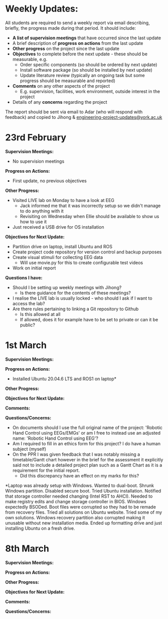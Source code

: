 # Weekly Updates:

All students are required to send a weekly report via email describing,  briefly, the progress made during that period. It should include:

- **A list of supervision meetings** that have occurred since the last update
- A brief description of **progress on actions** from the last update
- **Other progress** on the project since the last update
- **Objectives** to complete before the next update - these should be measurable, e.g.
  - Order specific components (so should be ordered by next update)
  - Install software package (so should be installed by next update)
  - Update literature review (typically an ongoing task but some progress should be measurable and reported)
- **Comments** on any other aspects of the project
  - E.g. supervision, facilities, work environment, outside interest in the project
- Details of any **concerns** regarding the project

The report should be sent via email to Adar (who will respond with feedback) and copied to Jihong & [engineering-project-updates@york.ac.uk](mailto:engineering-project-updates@york.ac.uk)

# 23rd February

**Supervision Meetings:**

- No supervision meetings

**Progress on Actions:**

- First update, no previous objectives

**Other Progress:**

- Visited LIVE lab on Monday to have a look at EEG
  - Jack informed me that it was incorrectly setup so we didn't manage to do anything with it
  - Revisiting on Wednesday when Ellie should be available to show us how to use it
- Just received a USB drive for OS installation

**Objectives for Next Update:**

- Partition drive on laptop, install Ubuntu and ROS
- Create project code repository for version control and backup purposes
- Create visual stimuli for collecting EEG data
  - Will use movie.py for this to create configurable test videos
- Work on initial report

**Questions I have:**

- Should I be setting up weekly meetings with Jihong?
  - Is there guidance for the contents of these meetings?
- I realise the LIVE lab is usually locked - who should I ask if I want to access the lab? 
- Are there rules pertaining to linking a Git repository to Github
  - Is this allowed at all
  - If allowed, does it for example have to be set to private or can it be public?


# 1st March

**Supervision Meetings:**

**Progress on Actions:**

- Installed Ubuntu 20.04.6 LTS and ROS1 on laptop*

**Other Progress:**

**Objectives for Next Update:**

**Comments:**

**Questions/Concerns:**

- On documents should I use the full original name of the project: 'Robotic Hand Control using EEGs/EMGs' or am I free to instead use an adjusted name: 'Robotic Hand Control using EEG'?
- Am I required to fill in an ethics form for this project? I do have a human subject (myself)
- On the PPR I was given feedback that I was notably missing a timetable/Gantt chart however in the brief for the assessment it explicitly said not to include a detailed project plan such as a Gantt Chart as it is a requirement for the initial report.
  - Did this discrepancy have an effect on my marks for this?




*Laptop was already setup with Windows. Wanted to dual-boot. Shrunk Windows partition. Disabled secure boot. Tried Ubuntu installation. Notified that storage controller needed changing (Intel RST to AHCI). Needed to make registry edits and change storage controller in BIOS. Windows expectedly BSODed. Boot files were corrupted so they had to be remade from recovery files. Tried all solutions on Ubuntu website. Tried some of my own solutions. Windows recovery partition also corrupted making it unusable without new installation media. Ended up formatting drive and just installing Ubuntu on a fresh drive.

# 8th March

**Supervision Meetings:**

**Progress on Actions:**

**Other Progress:**

**Objectives for Next Update:**

**Comments:**

**Questions/Concerns:**

